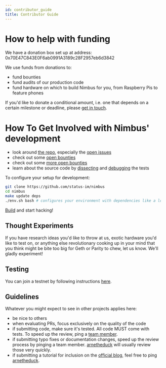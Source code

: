 ```yaml
---
id: contributor_guide
title: Contributor Guide
---
```


# How to help with funding

We have a donation box set up at address: 0x70E47C843E0F6ab0991A3189c28F2957eb6d3842

We use funds from donations to:

- fund bounties
- fund audits of our production code
- fund hardware on which to build Nimbus for you, from Raspberry Pis to feature phones

If you'd like to donate a conditional amount, i.e. one that depends on a certain milestone or deadline, please [get in touch](mailto:jacek@status.im).

# How To Get Involved with Nimbus' development 

- look around [the repo](https://github.com/status-im/nimbus), especially the [open issues](https://github.com/status-im/nimbus/issues)
- check out some [open bounties](https://openbounty.status.im/app#/)
- check out some [more open bounties](https://gitcoin.co/explorer?keywords=nimbus&order_by=-web3_created)
- learn about the source code by [dissecting](https://github.com/status-im/nimbus/tree/master/tests) and [debugging](https://github.com/status-im/nimbus/wiki/Understanding-and-debugging-Nimbus-EVM-JSON-tests) the tests

To configure your setup for development:

```bash
git clone https://github.com/status-im/nimbus
cd nimbus
make update deps
./env.sh bash # configures your environment with dependencies like a locally installed Nim, etc.
```

[Build](/docs/building.html) and start hacking!

## Thought Experiments

If you have research ideas you'd like to throw at us, exotic hardware you'd like to test on, or anything else revolutionary cooking up in your mind that you think might be bite too big for Geth or Parity to chew, let us know. We'll gladly experiment!

## Testing

You can join a testnet by following instructions [here](https://our.status.im/the-nimbus-mvp-testnet-is-here/).

## Guidelines

Whatever you might expect to see in other projects applies here:

- be nice to others
- when evaluating PRs, focus exclusively on the quality of the code
- if submitting code, make sure it's tested. All code MUST come with tests. To speed up the review, ping a [team member](/docs/team).
- if submitting typo fixes or documentation changes, speed up the review process by pinging a team member. [arnetheduck](https://github.com/arnetheduck) will usually review those very quickly.
- if submitting a tutorial for inclusion on the [official blog](https://our.status.im/tag/nimbus), feel free to ping [arnetheduck](https://github.com/arnetheduck).
